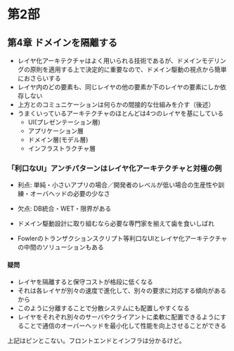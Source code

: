 第2部
===

第4章 ドメインを隔離する
---
- レイヤ化アーキテクチャはよく用いられる技術であるが、ドメインモデリングの原則を適用する上で決定的に重要なので、ドメイン駆動の視点から簡単におさらいする
- レイヤ内のどの要素も、同じレイヤの他の要素か下のレイヤの要素にしか依存しない
- 上方とのコミュニケーションは何らかの間接的な仕組みを介す（後述）
- うまくいっているアーキテクチャのほとんどは4つのレイヤを基にしている
  - UI(プレゼンテーション層)
  - アプリケーション層
  - ドメイン層(モデル層)
  - インフラストラクチャ層

### 「利口なUI」アンチパターンはレイヤ化アーキテクチャと対極の例
  - 利点: 単純・小さいアプリの場合／開発者のレベルが低い場合の生産性や訓練・オーバヘッドの必要の少なさ
  - 欠点: DB統合・WET・限界がある

  - ドメイン駆動設計に取り組むなら必要な専門家を揃えて歯を食いしばれ
  - Fowlerのトランザクションスクリプト等利口なUIとレイヤ化アーキテクチャの中間のソリューションもある

#### 疑問
- レイヤを隔離すると保守コストが格段に低くなる
- それは各レイヤが別々の速度で進化して、別々の要求に対応する傾向があるから
- このように分離することで分散システムにも配置しやすくなる
- レイヤをそれぞれ別々のサーバやクライアントに柔軟に配置できるようにすることで通信のオーバーヘッドを最小化して性能を向上させることができる

上記はピンとこない。フロントエンドとインフラは分かるけど。
